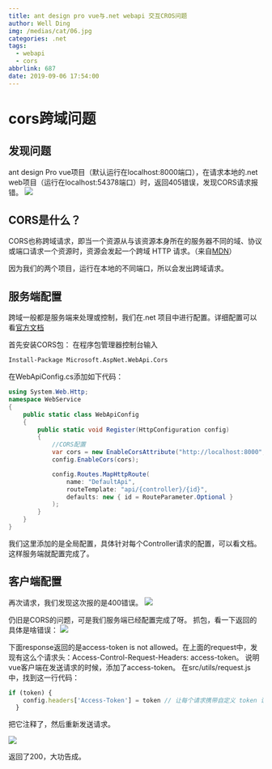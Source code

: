 ```yaml
---
title: ant design pro vue与.net webapi 交互CROS问题
author: Well Ding
img: /medias/cat/06.jpg
categories: .net
tags:
  - webapi
  - cors
abbrlink: 687
date: 2019-09-06 17:54:00
---
```


# cors跨域问题

## 发现问题
ant design Pro vue项目（默认运行在localhost:8000端口），在请求本地的.net web项目（运行在localhost:54378端口）时，返回405错误，发现CORS请求报错。
![](/images/19.9.6/cors1.png)

## CORS是什么？
CORS也称跨域请求，即当一个资源从与该资源本身所在的服务器不同的域、协议或端口请求一个资源时，资源会发起一个跨域 HTTP 请求。（来自[MDN](https://developer.mozilla.org/zh-CN/docs/Web/HTTP/Access_control_CORS)）

因为我们的两个项目，运行在本地的不同端口，所以会发出跨域请求。

## 服务端配置
跨域一般都是服务端来处理或控制，我们在.net 项目中进行配置。详细配置可以看[官方文档](https://docs.microsoft.com/zh-cn/aspnet/web-api/overview/security/enabling-cross-origin-requests-in-web-api)

首先安装CORS包：
在程序包管理器控制台输入
```bash
Install-Package Microsoft.AspNet.WebApi.Cors
```

在WebApiConfig.cs添加如下代码：
```csharp
using System.Web.Http;
namespace WebService
{
    public static class WebApiConfig
    {
        public static void Register(HttpConfiguration config)
        {
            //CORS配置
            var cors = new EnableCorsAttribute("http://localhost:8000", " *", "*");
            config.EnableCors(cors);

            config.Routes.MapHttpRoute(
                name: "DefaultApi",
                routeTemplate: "api/{controller}/{id}",
                defaults: new { id = RouteParameter.Optional }
            );
        }
    }
}
```
我们这里添加的是全局配置，具体针对每个Controller请求的配置，可以看文档。
这样服务端就配置完成了。

## 客户端配置
再次请求，我们发现这次报的是400错误。
![](/images/19.9.6/cors2.png)

仍旧是CORS的问题，可是我们服务端已经配置完成了呀。
抓包，看一下返回的具体是啥错误：
![](/images/19.9.6/cors3.png)

下面response返回的是access-token is not allowed。在上面的request中，发现有这么个请求头：Access-Control-Request-Headers: access-token。
说明vue客户端在发送请求的时候，添加了access-token。
在src/utils/request.js中，找到这一行代码：
```javascript
if (token) {
    config.headers['Access-Token'] = token // 让每个请求携带自定义 token 请根据实际情况自行修改
  }
```
把它注释了，然后重新发送请求。

![](/images/19.9.6/cors4.png)

返回了200，大功告成。



